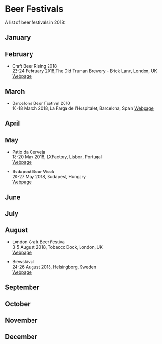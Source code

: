 # Beer Festivals
A list of beer festivals in 2018:

## January


## February
* Craft Beer Rising 2018   
22-24 February 2018,The Old Truman Brewery - Brick Lane, London, UK   
[Webpage](https://www.craftbeerrising.co.uk)

## March
* Barcelona Beer Festival 2018   
16-18 March 2018, La Farga de l’Hospitalet, Barcelona, Spain
[Webpage](http://barcelonabeerfestival.com)

## April

## May
* Patio da Cerveja   
18-20 May 2018, LXFactory, Lisbon, Portugal   
[Webpage](http://www.patiodacerveja.com)

* Budapest Beer Week   
20-27 May 2018, Budapest, Hungary   
[Webpage](https://bpbw.hu)

## June

## July

## August
* London Craft Beer Festival   
3-5 August 2018, Tobacco Dock, London, UK   
[Webpage](https://londoncraftbeerfestival.co.uk)

* Brewskival   
24-26 August 2018, Helsingborg, Sweden   
[Webpage](https://www.eventbrite.com/e/brewskival-2018-tickets-41108067336?aff=efbneb)

## September

## October

## November

## December

